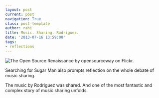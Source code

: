 ```yaml
---
layout: post
current: post
navigation: True
class: post-template
author: rahi
title: Music. Sharing. Rodriguez.
date: '2013-07-16 13:59:00'
tags:
- reflections
---
```


![The Open Source Renaissance by opensourceway on Flickr.][1]

Searching for Sugar Man also prompts reflection on the whole debate of music sharing.

The music by Rodriguez was shared. And one of the most fantastic and complex story of music sharing unfolds.

[1]: https://lh3.googleusercontent.com/KvHNk6YdrJum9iztC7pDyNp8uBX_U-REvA9qGml7qO-qasne4J3ThnpZvzrps4I_nze2mXtZWsmvdaoTq8lZ8pLN7QkwREG2hMravDw8QMhYm0ztYhU-6Hiquy0jjmMKxv58mhl8rGtJkuUqsmVgMnqcYvt9hZyTa9Ruvop9D0AbafvERZ_S9wTVZl8bL-64sSZkmKFqAz2UEfOLEe4769c1SiHEJHRfcfpQv8bsCAQEOHvdDA0mIsi3nOSLJ4gIZqv4ZaYgqfp-wHqsP9c-FkZqiEFnERTpfWXpUywSP7DnbedWeikVodYxDcCUCYhWhB3sLiAjLYezXwlbvDpBsIUNNjioxva6P0vAk5GQpcqfABzCasYu3VGdjobHxqicVe0yacYFQQeBcuoq42-IdYzkF858aJE-sIKACLf16axBzIAO2uS_pv1QxIEa_bbg7d3cw0T8lBtyRU68oBufOEKORWs-O5VK_I5vT6JVnUM5GIM7ClogyHFjiZ_vAS7UMAvWYq70w_cQX8sPAMoNoCe1JsWDCEawQqzNoiM4VVcUd-X1mMO9qIdrp_2MWY6C0EgL_HwEnpLJFvMbnv8DlnHeCc45zPPmpKcO-vDqGrEGxGHhJ23L0Q=w500-h281-no
